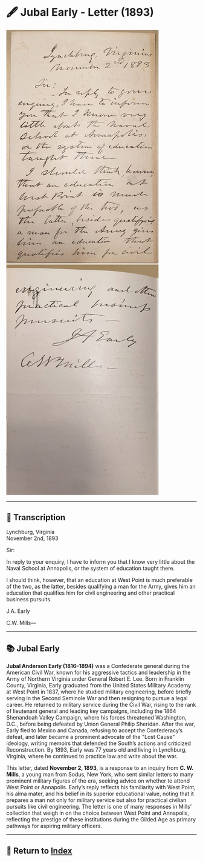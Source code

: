 # 🖋️ Jubal Early - Letter (1893)

<a href="../assets/Early_Letter_1.jpg" target="_blank">
  <img src="../assets/Early_Letter_1.jpg" alt="Jubal Early Letter 1" style="max-width: 80%; height: auto;"/>
</a>
<a href="../assets/Early_Letter_2.jpg" target="_blank">
  <img src="../assets/Early_Letter_2.jpg" alt="Jubal Early Letter 2" style="max-width: 80%; height: auto;"/>
</a>

---

## 📜 Transcription

Lynchburg, Virginia  
November 2nd, 1893  

Sir:  

In reply to your enquiry, I have to inform you that I know very little about the Naval School at Annapolis, or the system of education taught there.  

I should think, however, that an education at West Point is much preferable of the two, as the latter, besides qualifying a man for the Army, gives him an education that qualifies him for civil engineering and other practical business pursuits.  

J.A. Early  

C.W. Mills—  

---

## 📚 Jubal Early

**Jubal Anderson Early (1816–1894)** was a Confederate general during the American Civil War, known for his aggressive tactics and leadership in the Army of Northern Virginia under General Robert E. Lee. Born in Franklin County, Virginia, Early graduated from the United States Military Academy at West Point in 1837, where he studied military engineering, before briefly serving in the Second Seminole War and then resigning to pursue a legal career. He returned to military service during the Civil War, rising to the rank of lieutenant general and leading key campaigns, including the 1864 Shenandoah Valley Campaign, where his forces threatened Washington, D.C., before being defeated by Union General Philip Sheridan. After the war, Early fled to Mexico and Canada, refusing to accept the Confederacy’s defeat, and later became a prominent advocate of the "Lost Cause" ideology, writing memoirs that defended the South’s actions and criticized Reconstruction. By 1893, Early was 77 years old and living in Lynchburg, Virginia, where he continued to practice law and write about the war.

This letter, dated **November 2, 1893**, is a response to an inquiry from **C. W. Mills**, a young man from Sodus, New York, who sent similar letters to many prominent military figures of the era, seeking advice on whether to attend West Point or Annapolis. Early’s reply reflects his familiarity with West Point, his alma mater, and his belief in its superior educational value, noting that it prepares a man not only for military service but also for practical civilian pursuits like civil engineering. The letter is one of many responses in Mills’ collection that weigh in on the choice between West Point and Annapolis, reflecting the prestige of these institutions during the Gilded Age as primary pathways for aspiring military officers.

---

## 🔗 Return to [Index](index.md)